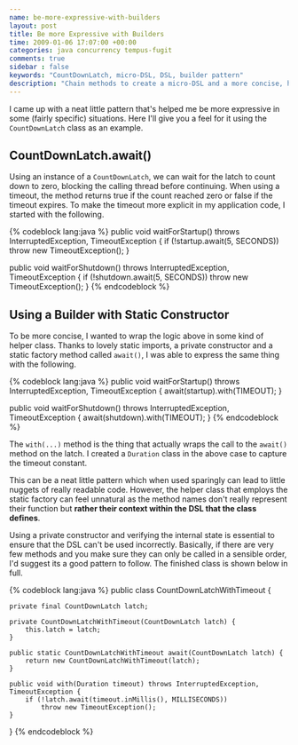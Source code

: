 ```yaml
---
name: be-more-expressive-with-builders
layout: post
title: Be more Expressive with Builders
time: 2009-01-06 17:07:00 +00:00
categories: java concurrency tempus-fugit
comments: true
sidebar : false
keywords: "CountDownLatch, micro-DSL, DSL, builder pattern"
description: "Chain methods to create a micro-DSL and a more concise, human readable sequence of events in your code."
---
```


I came up with a neat little pattern that's helped me be more expressive in some (fairly specific) situations. Here I'll give you a feel for it using the `CountDownLatch` class as an example.
  

## CountDownLatch.await()

Using an instance of a `CountDownLatch`, we can wait for the latch to count down to zero, blocking the calling thread before continuing. When using a timeout, the method returns true if the count reached zero or false if the timeout expires. To make the timeout more explicit in my application code, I started with the following.

{% codeblock lang:java %}
public void waitForStartup() throws InterruptedException, TimeoutException {
    if (!startup.await(5, SECONDS))
        throw new TimeoutException();
}

public void waitForShutdown() throws InterruptedException, TimeoutException {
    if (!shutdown.await(5, SECONDS))
        throw new TimeoutException();
}
{% endcodeblock %}


## Using a Builder with Static Constructor

To be more concise, I wanted to wrap the logic above in some kind of helper class. Thanks to lovely static imports, a private constructor and a static factory method called `await()`, I was able to express the same thing with the following.

  
{% codeblock lang:java %}
public void waitForStartup() throws InterruptedException, TimeoutException {
    await(startup).with(TIMEOUT);
}

public void waitForShutdown() throws InterruptedException, TimeoutException {
    await(shutdown).with(TIMEOUT);
}
{% endcodeblock %}


The `with(...)` method is the thing that actually wraps the call to the `await()` method on the latch. I created a `Duration` class in the above case to capture the timeout constant.

  
This can be a neat little pattern which when used sparingly can lead to little nuggets of really readable code. However, the helper class that employs the static factory can feel unnatural as the method names don't really represent their function but **rather their context within the DSL that the class defines**.

Using a private constructor and verifying the internal state is essential to ensure that the DSL can't be used incorrectly. Basically, if there are very few methods and you make sure they can only be called in a sensible order, I'd suggest its a good pattern to follow. The finished class is shown below in full.

  
{% codeblock lang:java %}
public class CountDownLatchWithTimeout {

    private final CountDownLatch latch;

    private CountDownLatchWithTimeout(CountDownLatch latch) {
        this.latch = latch;
    }

    public static CountDownLatchWithTimeout await(CountDownLatch latch) {
        return new CountDownLatchWithTimeout(latch);
    }

    public void with(Duration timeout) throws InterruptedException, TimeoutException {
        if (!latch.await(timeout.inMillis(), MILLISECONDS))
            throw new TimeoutException();
    }
}
{% endcodeblock %}

  


